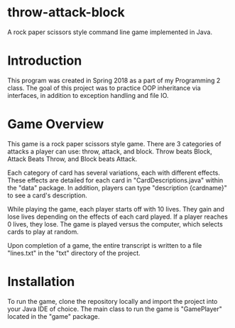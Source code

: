 # throw-attack-block
A rock paper scissors style command line game implemented in Java.

# Introduction
This program was created in Spring 2018 as a part of my Programming 2 class. The goal of this project was to practice OOP inheritance via interfaces, in addition to exception handling and file IO.

# Game Overview
This game is a rock paper scissors style game. There are 3 categories of attacks a player can use: throw, attack, and block. Throw beats Block, Attack Beats Throw, and Block beats Attack.

Each category of card has several variations, each with different effects. These effects are detailed for each card in "CardDescriptions.java" within the "data" package. In addition, players can type "description {cardname}" to see a card's description.

While playing the game, each player starts off with 10 lives. They gain and lose lives depending on the effects of each card played. If a player reaches 0 lives, they lose. The game is played versus the computer, which selects cards to play at random.

Upon completion of a game, the entire transcript is written to a file "lines.txt" in the "txt" directory of the project.

# Installation
To run the game, clone the repository locally and import the project into your Java IDE of choice. The main class to run the game is "GamePlayer" located in the "game" package.
